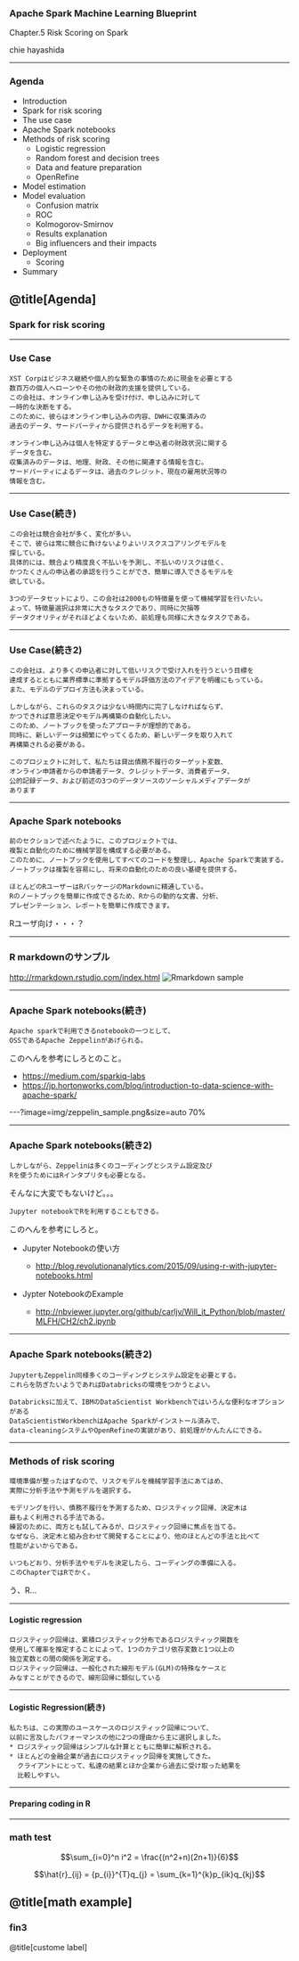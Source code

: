 ### Apache Spark Machine Learning Blueprint

Chapter.5 Risk Scoring on Spark

chie hayashida

---

### Agenda

* Introduction
* Spark for risk scoring
* The use case
* Apache Spark notebooks
* Methods of risk scoring
	* Logistic regression
	* Random forest and decision trees
	* Data and feature preparation
	* OpenRefine
* Model estimation
* Model evaluation
	* Confusion matrix
	* ROC
	* Kolmogorov-Smirnov
	* Results explanation
	* Big influencers and their impacts
* Deployment
	* Scoring
* Summary

@title[Agenda]
---
### Spark for risk scoring

---
### Use Case
```
XST Corpはビジネス継続や個人的な緊急の事情のために現金を必要とする
数百万の個人へローンやその他の財政的支援を提供している。
この会社は、オンライン申し込みを受け付け、申し込みに対して
一時的な決断をする。
このために、彼らはオンライン申し込みの内容、DWHに収集済みの
過去のデータ、サードパーティから提供されるデータを利用する。

オンライン申し込みは個人を特定するデータと申込者の財政状況に関する
データを含む。
収集済みのデータは、地理、財政、その他に関連する情報を含む。
サードパーティによるデータは、過去のクレジット、現在の雇用状況等の
情報を含む。
```

---
### Use Case(続き)
```
この会社は競合会社が多く、変化が多い。
そこで、彼らは常に競合に負けないよりよいリスクスコアリングモデルを
探している。
具体的には、競合より精度良く不払いを予測し、不払いのリスクは低く、
かつたくさんの申込者の承認を行うことができ、簡単に導入できるモデルを
欲している。

3つのデータセットにより、この会社は2000もの特徴量を使って機械学習を行いたい。
よって、特徴量選択は非常に大きなタスクであり、同時に欠損等
データクオリティがそれほどよくないため、前処理も同様に大きなタスクである。
```
---
### Use Case(続き2)

```
この会社は、より多くの申込者に対して低いリスクで受け入れを行うという目標を
達成するとともに業界標準に準拠するモデル評価方法のアイデアを明確にもっている。
また、モデルのデプロイ方法も決まっている。

しかしながら、これらのタスクは少ない時間内に完了しなければならず、
かつできれば意思決定やモデル再構築の自動化したい。
このため、ノートブックを使ったアプローチが理想的である。
同時に、新しいデータは頻繁にやってくるため、新しいデータを取り入れて
再構築される必要がある。

このプロジェクトに対して、私たちは貸出債務不履行のターゲット変数、
オンライン申請者からの申請者データ、クレジットデータ、消費者データ、
公的記録データ、および前述の3つのデータソースのソーシャルメディアデータが
あります
```
---
### Apache Spark notebooks

```
前のセクションで述べたように、このプロジェクトでは、
複製と自動化のために機械学習を構成する必要がある。
このために、ノートブックを使用してすべてのコードを整理し、Apache Sparkで実装する。
ノートブックは複製を容易にし、将来の自動化のための良い基礎を提供する。

ほとんどのRユーザーはRパッケージのMarkdownに精通している。
Rのノートブックを簡単に作成できるため、Rからの動的な文書、分析、
プレゼンテーション、レポートを簡単に作成できます。
```
Rユーザ向け・・・？

---
### R markdownのサンプル
http://rmarkdown.rstudio.com/index.html
![Rmarkdown sample](img/rmarkdown_sample.png)

---
### Apache Spark notebooks(続き)
```
Apache sparkで利用できるnotebookの一つとして、
OSSであるApache Zeppelinがあげられる。
```

このへんを参考にしろとのこと。
* https://medium.com/sparkiq-labs
* https://jp.hortonworks.com/blog/introduction-to-data-science-with-apache-spark/

---?image=img/zeppelin_sample.png&size=auto 70%

---
### Apache Spark notebooks(続き2)
```
しかしながら、Zeppelinは多くのコーディングとシステム設定及び
Rを使うためにはRインタプリタも必要となる。
```
そんなに大変でもないけど。。。

```
Jupyter notebookでRを利用することもできる。
```
このへんを参考にしろと。

* Jupyter Notebookの使い方
  * http://blog.revolutionanalytics.com/2015/09/using-r-with-jupyter-notebooks.html

* Jypter NotebookのExample
  * http://nbviewer.jupyter.org/github/carljv/Will_it_Python/blob/master/MLFH/CH2/ch2.ipynb

---
### Apache Spark notebooks(続き2)

```
JupyterもZeppelin同様多くのコーディングとシステム設定を必要とする。
これらを防ぎたいようであればDatabricksの環境をつかうとよい。

Databricksに加えて、IBMのDataScientist Workbenchではいろんな便利なオプションがある
DataScientistWorkbenchはApache Sparkがインストール済みで、
data-cleaningシステムやOpenRefineの実装があり、前処理がかんたんにできる。
```
---
### Methods of risk scoring

```
環境準備が整ったはずなので、リスクモデルを機械学習手法にあてはめ、
実際に分析手法や予測モデルを選択する。

モデリングを行い、債務不履行を予測するため、ロジスティック回帰、決定木は
最もよく利用される手法である。
練習のために、両方とも試してみるが、ロジスティック回帰に焦点を当てる。
なぜなら、決定木と組み合わせて開発することにより、他のほとんどの手法と比べて
性能がよいからである。

いつもどおり、分析手法やモデルを決定したら、コーディングの準備に入る。
このChapterではRでかく。
```

う、R...

---
#### Logistic regression

```
ロジスティック回帰は、累積ロジスティック分布であるロジスティック関数を
使用して確率を推定することによって、1つのカテゴリ依存変数と1つ以上の
独立変数との間の関係を測定する。
ロジスティック回帰は、一般化された線形モデル(GLM)の特殊なケースと
みなすことができるので、線形回帰に類似している
```

---
#### Logistic Regression(続き)

```
私たちは、この実際のユースケースのロジスティック回帰について、
以前に言及したパフォーマンスの他に2つの理由から主に選択しました。
* ロジスティック回帰はシンプルな計算とともに簡単に解釈される。
* ほとんどの金融企業が過去にロジスティック回帰を実施してきた。
  クライアントにとって、私達の結果とほか企業から過去に受け取った結果を
  比較しやすい。
```

---
#### Preparing coding in R

---
### math test

$$\sum_{i=0}^n i^2 = \frac{(n^2+n)(2n+1)}{6}$$

$$\hat{r}_{ij} = {p_{i}}^{T}q_{j} = \sum_{k=1}^{k}p_{ik}q_{kj}$$

@title[math example]
---
### fin3

@title[custome label]

